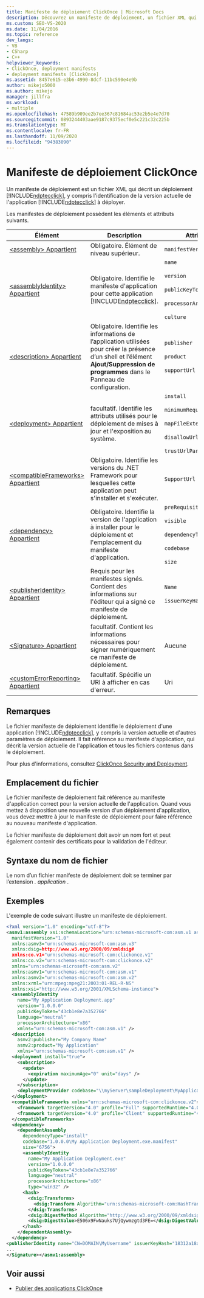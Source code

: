 ```yaml
---
title: Manifeste de déploiement ClickOnce | Microsoft Docs
description: Découvrez un manifeste de déploiement, un fichier XML qui décrit un déploiement ClickOnce, y compris la version actuelle de l’application ClickOnce à déployer.
ms.custom: SEO-VS-2020
ms.date: 11/04/2016
ms.topic: reference
dev_langs:
- VB
- CSharp
- C++
helpviewer_keywords:
- ClickOnce, deployment manifests
- deployment manifests [ClickOnce]
ms.assetid: 8457e615-e3b6-4990-8dcf-11bc590e4e9b
author: mikejo5000
ms.author: mikejo
manager: jillfra
ms.workload:
- multiple
ms.openlocfilehash: 47589b909ee2b7ee367c81684ac53e2b5e4e7d70
ms.sourcegitcommit: 0893244403aae9187c9375ecf0e5c221c32c225b
ms.translationtype: MT
ms.contentlocale: fr-FR
ms.lasthandoff: 11/09/2020
ms.locfileid: "94383090"
---
```

# <a name="clickonce-deployment-manifest"></a>Manifeste de déploiement ClickOnce
Un manifeste de déploiement est un fichier XML qui décrit un déploiement [!INCLUDE[ndptecclick](../deployment/includes/ndptecclick_md.md)], y compris l'identification de la version actuelle de l'application [!INCLUDE[ndptecclick](../deployment/includes/ndptecclick_md.md)] à déployer.

 Les manifestes de déploiement possèdent les éléments et attributs suivants.

| Élément | Description | Attributs |
| - | - | - |
| [\<assembly> Appartient](../deployment/assembly-element-clickonce-deployment.md) | Obligatoire. Élément de niveau supérieur. | `manifestVersion` |
| [\<assemblyIdentity> Appartient](../deployment/assemblyidentity-element-clickonce-deployment.md) | Obligatoire. Identifie le manifeste d'application pour cette application [!INCLUDE[ndptecclick](../deployment/includes/ndptecclick_md.md)]. | `name`<br /><br /> `version`<br /><br /> `publicKeyToken`<br /><br /> `processorArchitecture`<br /><br /> `culture` |
| [\<description> Appartient](../deployment/description-element-clickonce-deployment.md) | Obligatoire. Identifie les informations de l’application utilisées pour créer la présence d’un shell et l’élément **Ajout/Suppression de programmes** dans le Panneau de configuration. | `publisher`<br /><br /> `product`<br /><br /> `supportUrl` |
| [\<deployment> Appartient](../deployment/deployment-element-clickonce-deployment.md) | facultatif. Identifie les attributs utilisés pour le déploiement de mises à jour et l'exposition au système. | `install`<br /><br /> `minimumRequiredVersion`<br /><br /> `mapFileExtensions`<br /><br /> `disallowUrlActivation`<br /><br /> `trustUrlParameters` |
| [\<compatibleFrameworks> Appartient](../deployment/compatibleframeworks-element-clickonce-deployment.md) | Obligatoire. Identifie les versions du .NET Framework pour lesquelles cette application peut s'installer et s'exécuter. | `SupportUrl` |
| [\<dependency> Appartient](../deployment/dependency-element-clickonce-deployment.md) | Obligatoire. Identifie la version de l'application à installer pour le déploiement et l'emplacement du manifeste d'application. | `preRequisite`<br /><br /> `visible`<br /><br /> `dependencyType`<br /><br /> `codebase`<br /><br /> `size` |
| [\<publisherIdentity> Appartient](../deployment/publisheridentity-element-clickonce-deployment.md) | Requis pour les manifestes signés. Contient des informations sur l'éditeur qui a signé ce manifeste de déploiement. | `Name`<br /><br /> `issuerKeyHash` |
| [\<Signature> Appartient](../deployment/signature-element-clickonce-deployment.md) | facultatif. Contient les informations nécessaires pour signer numériquement ce manifeste de déploiement. | Aucune |
| [\<customErrorReporting> Appartient](../deployment/customerrorreporting-element-clickonce-deployment.md) | facultatif. Spécifie un URI à afficher en cas d'erreur. | Uri |

## <a name="remarks"></a>Remarques
 Le fichier manifeste de déploiement identifie le déploiement d'une application [!INCLUDE[ndptecclick](../deployment/includes/ndptecclick_md.md)], y compris la version actuelle et d'autres paramètres de déploiement. Il fait référence au manifeste d'application, qui décrit la version actuelle de l'application et tous les fichiers contenus dans le déploiement.

 Pour plus d'informations, consultez [ClickOnce Security and Deployment](../deployment/clickonce-security-and-deployment.md).

## <a name="file-location"></a>Emplacement du fichier
 Le fichier manifeste de déploiement fait référence au manifeste d'application correct pour la version actuelle de l'application. Quand vous mettez à disposition une nouvelle version d'un déploiement d'application, vous devez mettre à jour le manifeste de déploiement pour faire référence au nouveau manifeste d'application.

 Le fichier manifeste de déploiement doit avoir un nom fort et peut également contenir des certificats pour la validation de l'éditeur.

## <a name="file-name-syntax"></a>Syntaxe du nom de fichier
 Le nom d’un fichier manifeste de déploiement doit se terminer par l’extension *. application* .

## <a name="examples"></a>Exemples
 L'exemple de code suivant illustre un manifeste de déploiement.

```xml
<?xml version="1.0" encoding="utf-8"?>
<asmv1:assembly xsi:schemaLocation="urn:schemas-microsoft-com:asm.v1 assembly.adaptive.xsd"
  manifestVersion="1.0"
  xmlns:asmv3="urn:schemas-microsoft-com:asm.v3"
  xmlns:dsig=http://www.w3.org/2000/09/xmldsig#
  xmlns:co.v1="urn:schemas-microsoft-com:clickonce.v1"
  xmlns:co.v2="urn:schemas-microsoft-com:clickonce.v2"
  xmlns="urn:schemas-microsoft-com:asm.v2"
  xmlns:asmv1="urn:schemas-microsoft-com:asm.v1"
  xmlns:asmv2="urn:schemas-microsoft-com:asm.v2"
  xmlns:xrml="urn:mpeg:mpeg21:2003:01-REL-R-NS"
  xmlns:xsi="http://www.w3.org/2001/XMLSchema-instance">
  <assemblyIdentity
    name="My Application Deployment.app"
    version="1.0.0.0"
    publicKeyToken="43cb1e8e7a352766"
    language="neutral"
    processorArchitecture="x86"
    xmlns="urn:schemas-microsoft-com:asm.v1" />
  <description
    asmv2:publisher="My Company Name"
    asmv2:product="My Application"
    xmlns="urn:schemas-microsoft-com:asm.v1" />
  <deployment install="true">
    <subscription>
      <update>
        <expiration maximumAge="0" unit="days" />
      </update>
    </subscription>
    <deploymentProvider codebase="\\myServer\sampleDeployment\MyApplicationDeployment.application" />
  </deployment>
  <compatibleFrameworks xmlns="urn:schemas-microsoft-com:clickonce.v2">
    <framework targetVersion="4.0" profile="Full" supportedRuntime="4.0.20506" />
    <framework targetVersion="4.0" profile="Client" supportedRuntime="4.0.20506" />
  </compatibleFrameworks>
  <dependency>
    <dependentAssembly
      dependencyType="install"
      codebase="1.0.0.0\My Application Deployment.exe.manifest"
      size="6756">
      <assemblyIdentity
        name="My Application Deployment.exe"
        version="1.0.0.0"
        publicKeyToken="43cb1e8e7a352766"
        language="neutral"
        processorArchitecture="x86"
        type="win32" />
      <hash>
        <dsig:Transforms>
          <dsig:Transform Algorithm="urn:schemas-microsoft-com:HashTransforms.Identity" />
        </dsig:Transforms>
        <dsig:DigestMethod Algorithm="http://www.w3.org/2000/09/xmldsig#sha1" />
        <dsig:DigestValue>E506x9FwNauks7UjQywmzgtd3FE=</dsig:DigestValue>
      </hash>
    </dependentAssembly>
  </dependency>
<publisherIdentity name="CN=DOMAIN\MyUsername" issuerKeyHash="18312a18a21b215ecf4cdb20f5a0e0b0dd263c08" /><Signature Id="StrongNameSignature" xmlns="http://www.w3.org/2000/09/xmldsig#">
...
</Signature></asmv1:assembly>
```

## <a name="see-also"></a>Voir aussi
- [Publier des applications ClickOnce](../deployment/publishing-clickonce-applications.md)